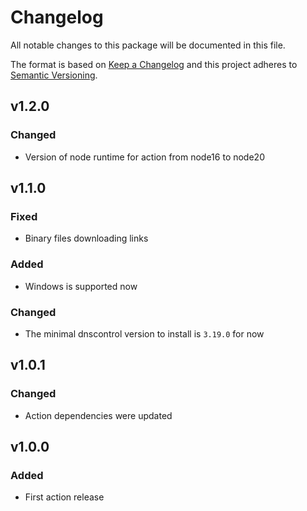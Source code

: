 # Changelog

All notable changes to this package will be documented in this file.

The format is based on [Keep a Changelog][keepachangelog] and this project adheres to [Semantic Versioning][semver].

## v1.2.0

### Changed

- Version of node runtime for action from node16 to node20

## v1.1.0

### Fixed

- Binary files downloading links

### Added

- Windows is supported now

### Changed

- The minimal dnscontrol version to install is `3.19.0` for now

## v1.0.1

### Changed

- Action dependencies were updated

## v1.0.0

### Added

- First action release

[keepachangelog]:https://keepachangelog.com/en/1.0.0/
[semver]:https://semver.org/spec/v2.0.0.html
